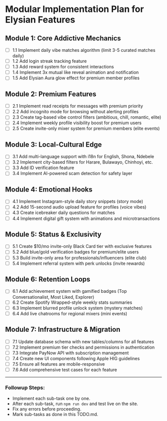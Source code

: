 # Modular Implementation Plan for Elysian Features

## Module 1: Core Addictive Mechanics

- [ ] 1.1 Implement daily vibe matches algorithm (limit 3-5 curated matches daily)
- [ ] 1.2 Add login streak tracking feature
- [ ] 1.3 Add reward system for consistent interactions
- [ ] 1.4 Implement 3x mutual like reveal animation and notification
- [ ] 1.5 Add Elysian Aura glow effect for premium member profiles

## Module 2: Premium Features

- [ ] 2.1 Implement read receipts for messages with premium priority
- [ ] 2.2 Add incognito mode for browsing without alerting profiles
- [ ] 2.3 Create tag-based vibe control filters (ambitious, chill, romantic, elite)
- [ ] 2.4 Implement weekly profile visibility boost for premium users
- [ ] 2.5 Create invite-only mixer system for premium members (elite events)

## Module 3: Local-Cultural Edge

- [ ] 3.1 Add multi-language support with i18n for English, Shona, Ndebele
- [ ] 3.2 Implement city-based filters for Harare, Bulawayo, Chinhoyi, etc.
- [ ] 3.3 Add ID verification feature
- [ ] 3.4 Implement AI-powered scam detection for safety layer

## Module 4: Emotional Hooks

- [ ] 4.1 Implement Instagram-style daily story snippets (story mode)
- [ ] 4.2 Add 15-second audio upload feature for profiles (voice vibes)
- [ ] 4.3 Create icebreaker daily questions for matches
- [ ] 4.4 Implement digital gift system with animations and microtransactions

## Module 5: Status & Exclusivity

- [ ] 5.1 Create $10/mo invite-only Black Card tier with exclusive features
- [ ] 5.2 Add blue/gold verification badges for premium/elite users
- [ ] 5.3 Build invite-only area for professionals/influencers (elite club)
- [ ] 5.4 Implement referral system with perk unlocks (invite rewards)

## Module 6: Retention Loops

- [ ] 6.1 Add achievement system with gamified badges (Top Conversationalist, Most Liked, Explorer)
- [ ] 6.2 Create Spotify Wrapped-style weekly stats summaries
- [ ] 6.3 Implement blurred profile unlock system (mystery matches)
- [ ] 6.4 Add live chatrooms for regional mixers (mini events)

## Module 7: Infrastructure & Migration

- [ ] 7.1 Update database schema with new tables/columns for all features
- [ ] 7.2 Implement premium tier checks and permissions in authentication
- [ ] 7.3 Integrate PayNow API with subscription management
- [ ] 7.4 Create new UI components following Apple HIG guidelines
- [ ] 7.5 Ensure all features are mobile-responsive
- [ ] 7.6 Add comprehensive test cases for each feature

---

### Followup Steps:

- Implement each sub-task one by one.
- After each sub-task, run `npm run dev` and test live on the site.
- Fix any errors before proceeding.
- Mark sub-tasks as done in this TODO.md.
